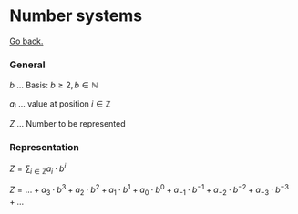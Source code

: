 # Number systems

[Go back.](../README.md)

### General

$b$ ... Basis: $b \geq 2, b \in \mathbb{N}$

$a_i$ ... value at position $i \in \mathbb{Z}$

$Z$ ... Number to be represented

### Representation

$Z = \sum_{i \in \mathbb{Z}} a_i \cdot b^i$

$Z = \dots + a_3 \cdot b^3 + a_2 \cdot b^2 + a_1 \cdot b^1 + a_0 \cdot b^0 + a_{-1} \cdot b^{-1} + a_{-2} \cdot b^{-2} + a_{-3} \cdot b^{-3} + \dots$